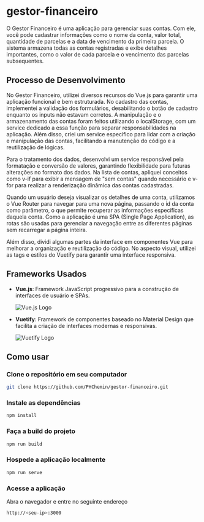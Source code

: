 # gestor-financeiro

O Gestor Financeiro é uma aplicação para gerenciar suas contas. Com ele, você pode cadastrar informações como o nome da conta, valor total, quantidade de parcelas e a data de vencimento da primeira parcela. O sistema armazena todas as contas registradas e exibe detalhes importantes, como o valor de cada parcela e o vencimento das parcelas subsequentes.

## Processo de Desenvolvimento

No Gestor Financeiro, utilizei diversos recursos do Vue.js para garantir uma aplicação funcional e bem estruturada. No cadastro das contas, implementei a validação dos formulários, desabilitando o botão de cadastro enquanto os inputs não estavam corretos. A manipulação e o armazenamento das contas foram feitos utilizando o localStorage, com um service dedicado a essa função para separar responsabilidades na aplicação. Além disso, criei um service específico para lidar com a criação e manipulação das contas, facilitando a manutenção do código e a reutilização de lógicas.

Para o tratamento dos dados, desenvolvi um service responsável pela formatação e conversão de valores, garantindo flexibilidade para futuras alterações no formato dos dados. Na lista de contas, apliquei conceitos como v-if para exibir a mensagem de "sem contas" quando necessário e v-for para realizar a renderização dinâmica das contas cadastradas.

Quando um usuário deseja visualizar os detalhes de uma conta, utilizamos o Vue Router para navegar para uma nova página, passando o id da conta como parâmetro, o que permite recuperar as informações específicas daquela conta. Como a aplicação é uma SPA (Single Page Application), as rotas são usadas para gerenciar a navegação entre as diferentes páginas sem recarregar a página inteira.

Além disso, dividi algumas partes da interface em componentes Vue para melhorar a organização e reutilização do código. No aspecto visual, utilizei as tags e estilos do Vuetify para garantir uma interface responsiva.

## Frameworks Usados

- **Vue.js**: Framework JavaScript progressivo para a construção de interfaces de usuário e SPAs.

  ![Vue.js Logo](https://vuejs.org/images/logo.png)

- **Vuetify**: Framework de componentes baseado no Material Design que facilita a criação de interfaces modernas e responsivas.

  ![Vuetify Logo](https://cdn.vuetifyjs.com/docs/images/logos/vuetify-logo-dark.png)

## Como usar

### Clone o repositório em seu computador

```sh
git clone https://github.com/PHChemin/gestor-financeiro.git
```

### Instale as dependências

```sh
npm install
```

### Faça a build do projeto

```sh
npm run build
```

### Hospede a aplicação localmente

```sh
npm run serve
```

### Acesse a aplicação

Abra o navegador e entre no seguinte endereço

```sh
http://<seu-ip>:3000
```
